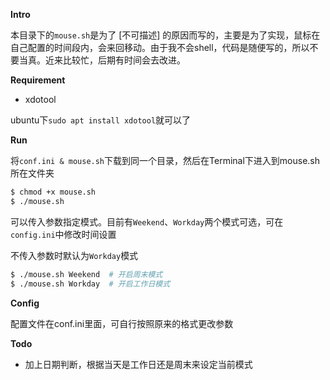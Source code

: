 **Intro**

本目录下的```mouse.sh```是为了 [不可描述] 的原因而写的，主要是为了实现，鼠标在自己配置的时间段内，会来回移动。由于我不会shell，代码是随便写的，所以不要当真。近来比较忙，后期有时间会去改进。

**Requirement**

- xdotool

ubuntu下```sudo apt install xdotool```就可以了

**Run**

将```conf.ini & mouse.sh```下载到同一个目录，然后在Terminal下进入到mouse.sh所在文件夹

```bash
$ chmod +x mouse.sh
$ ./mouse.sh
```

可以传入参数指定模式。目前有```Weekend```、```Workday```两个模式可选，可在```config.ini```中修改时间设置

不传入参数时默认为```Workday```模式

```bash
$ ./mouse.sh Weekend  # 开启周末模式
$ ./mouse.sh Workday  # 开启工作日模式
```

**Config**

配置文件在conf.ini里面，可自行按照原来的格式更改参数

**Todo**

- 加上日期判断，根据当天是工作日还是周末来设定当前模式
